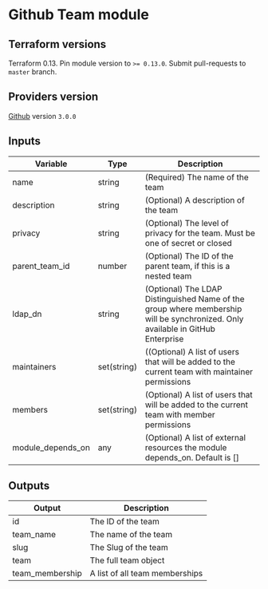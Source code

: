 # Github Team module

## Terraform versions

Terraform 0.13. Pin module version to `>= 0.13.0`. Submit pull-requests to `master` branch.

## Providers version

[Github](https://registry.terraform.io/providers/hashicorp/github/latest/docs) version `3.0.0`

## Inputs

| Variable | Type | Description |
| --- | --- | --- |
| name | string | (Required) The name of the team |
| description | string | (Optional) A description of the team |
| privacy | string | (Optional) The level of privacy for the team. Must be one of secret or closed |
| parent_team_id | number | (Optional) The ID of the parent team, if this is a nested team |
| ldap_dn | string | (Optional) The LDAP Distinguished Name of the group where membership will be synchronized. Only available in GitHub Enterprise |
| maintainers | set(string) | ((Optional) A list of users that will be added to the current team with maintainer permissions |
| members | set(string) | (Optional) A list of users that will be added to the current team with member permissions |
| module_depends_on | any | (Optional) A list of external resources the module depends_on. Default is [] |

## Outputs

| Output | Description |
| --- | --- |
| id | The ID of the team |
| team_name | The name of the team |
| slug | The Slug of the team |
| team | The full team object |
| team_membership | A list of all team memberships |
